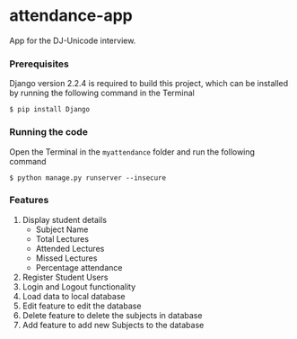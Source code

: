 # **attendance-app**

App for the DJ-Unicode interview.

### Prerequisites

Django version 2.2.4 is required to build this project, which can be installed by running the following command in the Terminal

`$ pip install Django`

### Running the code

Open the Terminal in the `myattendance` folder and run the following command  

   `$ python manage.py runserver --insecure`

### Features

1. Display student details 
   - Subject Name
   - Total Lectures
   - Attended Lectures
   - Missed Lectures
   - Percentage attendance
2. Register Student Users
3. Login and Logout functionality
4. Load data to local database 
5. Edit feature to edit the database
6. Delete feature to delete the subjects in database
7. Add feature to add new Subjects to the database
